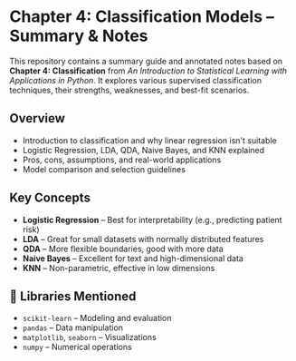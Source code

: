 # Chapter 4: Classification Models – Summary & Notes

This repository contains a summary guide and annotated notes based on **Chapter 4: Classification** from *An Introduction to Statistical Learning with Applications in Python*. It explores various supervised classification techniques, their strengths, weaknesses, and best-fit scenarios.

## Overview

- Introduction to classification and why linear regression isn't suitable
- Logistic Regression, LDA, QDA, Naive Bayes, and KNN explained
- Pros, cons, assumptions, and real-world applications
- Model comparison and selection guidelines

## Key Concepts

- **Logistic Regression** – Best for interpretability (e.g., predicting patient risk)
- **LDA** – Great for small datasets with normally distributed features
- **QDA** – More flexible boundaries, good with more data
- **Naive Bayes** – Excellent for text and high-dimensional data
- **KNN** – Non-parametric, effective in low dimensions

## 🧪 Libraries Mentioned

- `scikit-learn` – Modeling and evaluation
- `pandas` – Data manipulation
- `matplotlib`, `seaborn` – Visualizations
- `numpy` – Numerical operations
